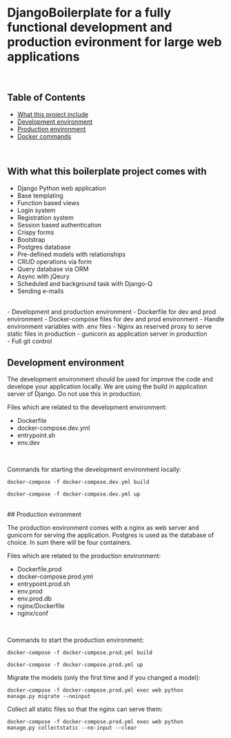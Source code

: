 
# DjangoBoilerplate for a fully functional development and production evironment for large web applications

<br>

## Table of Contents

- [What this project include](#projectinclude)
- [Development environment](#development)
- [Production environment](#production)
- [Docker commands](#contributing)

<br>

## With what this boilerplate project comes with

- Django Python web application
- Base templating
- Function based views
- Login system
- Registration system 
- Session based authentication
- Crispy forms
- Bootstrap 
- Postgres database
- Pre-defined models with relationships
- CRUD operations via form
- Query database via ORM 
- Async with jQeury
- Scheduled and background task with Django-Q
- Sending e-mails 
<br>
- Development and production environment 
- Dockerfile for dev and prod environment
- Docker-compose files for dev and prod environment
- Handle environment variables with .env files
- Nginx as reserved proxy to serve static files in production
- gunicorn as application server in production
<br>
- Full git control 



<br>

## Development environment

The development environment should be used for improve the code and develope your application locally.
We are using the build in application server of Django. Do not use this in production.

Files which are related to the development environment:

- Dockerfile
- docker-compose.dev.yml
- entrypoint.sh
- env.dev

<br>

Commands for starting the development environment locally:

<code>docker-compose -f docker-compose.dev.yml build</code>

<code>docker-compose -f docker-compose.dev.yml up</code>


<br>
## Production evironment

The production environment comes with a nginx as web server and gunicorn for serving the application. 
Postgres is used as the database of choice. In sum there will be four containers. 

Files which are related to the production environment:

- Dockerfile.prod
- docker-compose.prod.yml
- entrypoint.prod.sh
- env.prod
- env.prod.db
- nginx/Dockerfile
- nginx/conf

<br>

Commands to start the production environment:

<code>docker-compose -f docker-compose.prod.yml build</code>

<code>docker-compose -f docker-compose.prod.yml up</code>

Migrate the models (only the first time and if you changed a model):

<code>docker-compose -f docker-compose.prod.yml exec web python manage.py migrate --noinput </code>

Collect all static files so that the nginx can serve them:

<code>docker-compose -f docker-compose.prod.yml exec web python manage.py collectstatic --no-input --clear </code>
